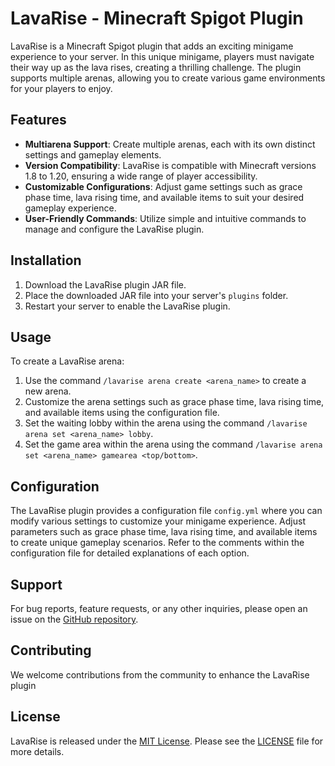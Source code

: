 # LavaRise - Minecraft Spigot Plugin

LavaRise is a Minecraft Spigot plugin that adds an exciting minigame experience to your server. In this unique minigame, players must navigate their way up as the lava rises, creating a thrilling challenge. The plugin supports multiple arenas, allowing you to create various game environments for your players to enjoy.

## Features

- **Multiarena Support**: Create multiple arenas, each with its own distinct settings and gameplay elements.
- **Version Compatibility**: LavaRise is compatible with Minecraft versions 1.8 to 1.20, ensuring a wide range of player accessibility.
- **Customizable Configurations**: Adjust game settings such as grace phase time, lava rising time, and available items to suit your desired gameplay experience.
- **User-Friendly Commands**: Utilize simple and intuitive commands to manage and configure the LavaRise plugin.

## Installation

1. Download the LavaRise plugin JAR file.
2. Place the downloaded JAR file into your server's `plugins` folder.
3. Restart your server to enable the LavaRise plugin.

## Usage

To create a LavaRise arena:

1. Use the command `/lavarise arena create <arena_name>` to create a new arena.
2. Customize the arena settings such as grace phase time, lava rising time, and available items using the configuration file.
3. Set the waiting lobby within the arena using the command `/lavarise arena set <arena_name> lobby`.
4. Set the game area within the arena using the command `/lavarise arena set <arena_name> gamearea <top/bottom>`.

## Configuration

The LavaRise plugin provides a configuration file `config.yml` where you can modify various settings to customize your minigame experience. Adjust parameters such as grace phase time, lava rising time, and available items to create unique gameplay scenarios. Refer to the comments within the configuration file for detailed explanations of each option.

## Support

For bug reports, feature requests, or any other inquiries, please open an issue on the [GitHub repository](https://github.com/goodbyepavlyi/LavaRise/issues).

## Contributing

We welcome contributions from the community to enhance the LavaRise plugin

## License

LavaRise is released under the [MIT License](https://opensource.org/licenses/MIT). Please see the [LICENSE](https://github.com/goodbyepavlyi/LavaRise/blob/main/LICENSE) file for more details.